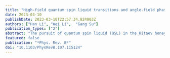 ```yaml
---
title: "High-field quantum spin liquid transitions and angle-field phase diagram of the Kitaev magnet α−RuCl3"
date: 2023-03-10
publishDate: 2023-03-10T22:57:34.824003Z
authors: ["Han Li", "Wei Li",  "Gang Su"]
publication_types: ["2"]
abstract: "The pursuit of quantum spin liquid (QSL) in the Kitaev honeycomb magnets has drawn intensive attention recently. In particular, α-RuCl3 has been widely recognized as a promising candidate for the Kitaev QSL. Although the compound exhibits an antiferromagnetic order under zero field, it is believed to be endowed with fractionalized excitations and can be driven to the QSL phase by magnetic fields. Here, based on a realistic K-J-\Gamma-\Gamma′ model for α-RuCl3, we exploit the exponential tensor renormalization group approach to explore the phase diagram of the compound under magnetic fields. "
featured: false
publication: "*Phys. Rev. B*"
doi: "10.1103/PhysRevB.107.115124"
---
```


